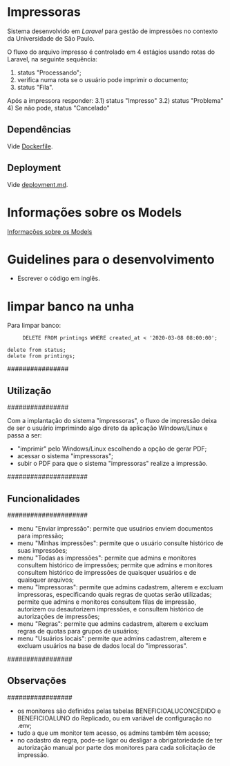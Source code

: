 # Impressoras

Sistema desenvolvido em *Laravel* para gestão de impressões no contexto da Universidade de São Paulo.

O fluxo do arquivo impresso é controlado em 4 estágios usando rotas do Laravel, na seguinte sequência:

1) status "Processando";
2) verifica numa rota se o usuário pode imprimir o documento;
3) status "Fila".

Após a impressora responder:
 3.1) status "Impresso"
 3.2) status "Problema"
4) Se não pode, status "Cancelado"

## Dependências
Vide [Dockerfile](Dockerfile).

## Deployment
Vide [deployment.md](deployment.md).

# Informações sobre os Models
[Informações sobre os Models](models.md)

# Guidelines para o desenvolvimento

- Escrever o código em inglês.

# limpar banco na unha

Para limpar banco:
```
     DELETE FROM printings WHERE created_at < '2020-03-08 08:00:00';
```

    delete from status;
    delete from printings;


################
## Utilização ##
################

Com a implantação do sistema "impressoras", o fluxo de impressão deixa de ser o usuário imprimindo algo direto da aplicação Windows/Linux e passa a ser:
- "imprimir" pelo Windows/Linux escolhendo a opção de gerar PDF;
- acessar o sistema "impressoras";
- subir o PDF para que o sistema "impressoras" realize a impressão.


#####################
## Funcionalidades ##
#####################

- menu "Enviar impressão": permite que usuários enviem documentos para impressão;
- menu "Minhas impressões": permite que o usuário consulte histórico de suas impressões;
- menu "Todas as impressões": permite que admins e monitores consultem histórico de impressões;
                              permite que admins e monitores consultem histórico de impressões de quaisquer usuários e de quaisquer arquivos;
- menu "Impressoras": permite que admins cadastrem, alterem e excluam impressoras, especificando quais regras de quotas serão utilizadas;
                      permite que admins e monitores consultem filas de impressão, autorizem ou desautorizem impressões, e consultem histórico de autorizações de impressões;
- menu "Regras": permite que admins cadastrem, alterem e excluam regras de quotas para grupos de usuários;
- menu "Usuários locais": permite que admins cadastrem, alterem e excluam usuários na base de dados local do "impressoras".


#################
## Observações ##
#################

- os monitores são definidos pelas tabelas BENEFICIOALUCONCEDIDO e BENEFICIOALUNO do Replicado, ou em variável de configuração no .env;
- tudo a que um monitor tem acesso, os admins também têm acesso;
- no cadastro da regra, pode-se ligar ou desligar a obrigatoriedade de ter autorização manual por parte dos monitores para cada solicitação de impressão.
